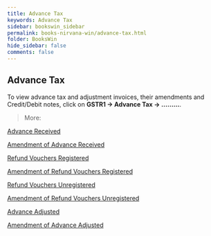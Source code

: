 ```yaml
---
title: Advance Tax
keywords: Advance Tax
sidebar: bookswin_sidebar
permalink: books-nirvana-win/advance-tax.html
folder: BooksWin
hide_sidebar: false
comments: false
---
```


## Advance Tax

To view advance tax and adjustment invoices, their amendments and Credit/Debit notes, click on **GSTR1 -> Advance Tax -> ………**.

>More:

[Advance Received]()

[Amendment of Advance Received]()

[Refund Vouchers Registered]()

[Amendment of Refund Vouchers Registered]()

[Refund Vouchers Unregistered]()

[Amendment of Refund Vouchers Unregistered]()

[Advance Adjusted]()

[Amendment of Advance Adjusted]()
